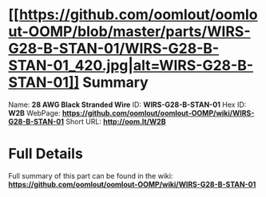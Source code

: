 
[[https://github.com/oomlout/oomlout-OOMP/blob/master/parts/WIRS-G28-B-STAN-01/WIRS-G28-B-STAN-01_420.jpg|alt=WIRS-G28-B-STAN-01]] 
Summary
=================

Name: __28 AWG Black Stranded Wire__
ID: __WIRS-G28-B-STAN-01__
Hex ID: __W2B__
WebPage: __https://github.com/oomlout/oomlout-OOMP/wiki/WIRS-G28-B-STAN-01__
Short URL: __http://oom.lt/W2B__

Full Details
==========================
Full summary of this part can be found in the wiki:   
__https://github.com/oomlout/oomlout-OOMP/wiki/WIRS-G28-B-STAN-01__   

